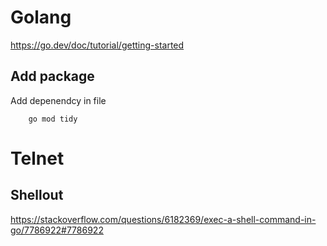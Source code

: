 
# Golang

https://go.dev/doc/tutorial/getting-started

## Add package

Add depenendcy in file

        go mod tidy


# Telnet

## Shellout

https://stackoverflow.com/questions/6182369/exec-a-shell-command-in-go/7786922#7786922
